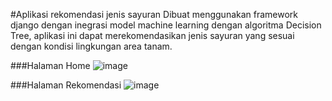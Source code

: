 #Aplikasi rekomendasi jenis sayuran
Dibuat menggunakan framework django dengan inegrasi model machine learning dengan algoritma Decision Tree, aplikasi ini dapat merekomendasikan jenis sayuran yang sesuai dengan kondisi lingkungan area tanam.

###Halaman Home
![image](https://github.com/NizarArdansyah/crop-recomendation/assets/82304620/54053eda-ca51-475f-8263-0fad95abddac)

###Halaman Rekomendasi
![image](https://github.com/NizarArdansyah/crop-recomendation/assets/82304620/7c582260-6eff-431b-b5a7-00fe7ba4104b)
